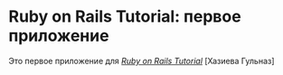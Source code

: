 

# Ruby on Rails Tutorial: первое приложение

Это первое приложение для
[*Ruby on Rails Tutorial*](http://railstutorial.org/)
 [Хазиева Гульназ]